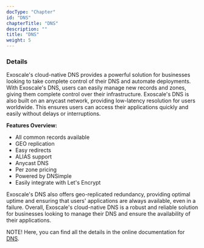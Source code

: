 ```yaml
---
docType: "Chapter"
id: "DNS"
chapterTitle: "DNS"
description: ""
title: "DNS"
weight: 5
---
```


### **Details**

Exoscale's cloud-native DNS provides a powerful solution for businesses looking to take complete control of their DNS and automate deployments. With Exoscale's DNS, users can easily manage new records and zones, giving them complete control over their infrastructure. Exoscale's DNS is also built on an anycast network, providing low-latency resolution for users worldwide. This ensures users can access their applications quickly and easily without delays or interruptions.

**Features Overview:**

 - All common records available
 - GEO replication
 - Easy redirects
 - ALIAS support
 - Anycast DNS
 - Per zone pricing
 - Powered by DNSimple
 - Easily integrate with Let's Encrypt

Exoscale's DNS also offers geo-replicated redundancy, providing optimal uptime and ensuring that users' applications are always available, even in a failure. Overall, Exoscale's cloud-native DNS is a robust and reliable solution for businesses looking to manage their DNS and ensure the availability of their applications.

NOTE! Here, you can find all the details in the online documentation for [DNS](https://community.exoscale.com/product/networking/dns/).

